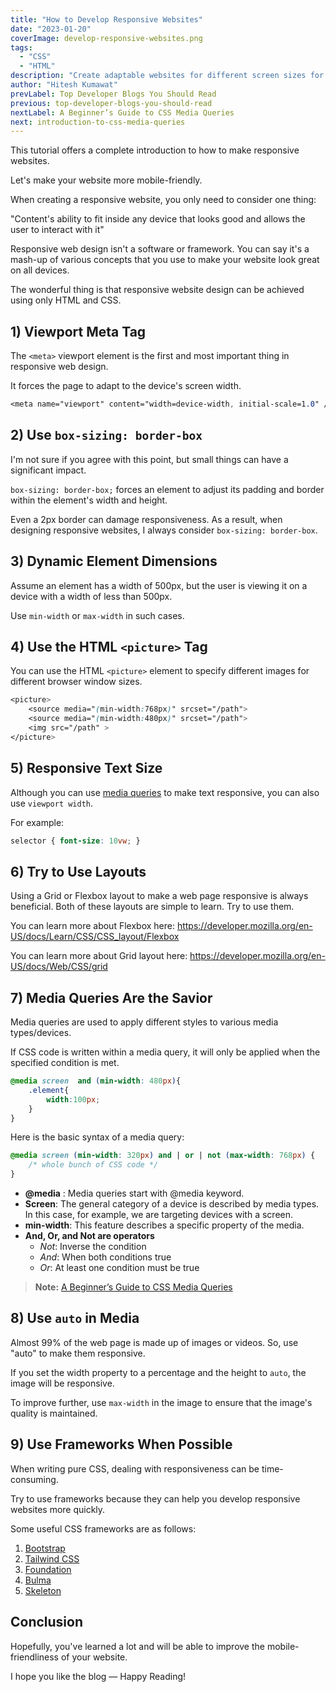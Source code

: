 ```yaml
---
title: "How to Develop Responsive Websites"
date: "2023-01-20"
coverImage: develop-responsive-websites.png
tags:
  - "CSS"
  - "HTML"
description: "Create adaptable websites for different screen sizes for optimal viewing using flexible grids, images, and CSS media queries, among others."
author: "Hitesh Kumawat"
prevLabel: Top Developer Blogs You Should Read
previous: top-developer-blogs-you-should-read
nextLabel: A Beginner’s Guide to CSS Media Queries
next: introduction-to-css-media-queries
---
```


This tutorial offers a complete introduction to how to make responsive websites.

Let's make your website more mobile-friendly.

When creating a responsive website, you only need to consider one thing:

"Content's ability to fit inside any device that looks good and allows the user to interact with it"

Responsive web design isn't a software or framework. You can say it's a mash-up of various concepts that you use to make your website look great on all devices.

The wonderful thing is that responsive website design can be achieved using only HTML and CSS.

## 1) Viewport Meta Tag
The `<meta>` viewport element is the first and most important thing in responsive web design.

It forces the page to adapt to the device's screen width.

```css
<meta name="viewport" content="width=device-width, initial-scale=1.0" />
```

## 2) Use `box-sizing: border-box`
I'm not sure if you agree with this point, but small things can have a significant impact.

`box-sizing: border-box;` forces an element to adjust its padding and border within the element's width and height.

Even a 2px border can damage responsiveness. As a result, when designing responsive websites, I always consider `box-sizing: border-box`.

## 3) Dynamic Element Dimensions
Assume an element has a width of 500px, but the user is viewing it on a device with a width of less than 500px.

Use `min-width` or `max-width` in such cases.

## 4) Use the HTML `<picture>` Tag
You can use the HTML `<picture>` element to specify different images for different browser window sizes.

```css
<picture>
    <source media="(min-width:768px)" srcset="/path">
    <source media="(min-width:480px)" srcset="/path">
    <img src="/path" >
</picture>
```

## 5) Responsive Text Size
Although you can use [media queries](https://compile7.org/decompile/introduction-to-css-media-queries/) to make text responsive, you can also use `viewport width`.

For example:

```css
selector { font-size: 10vw; }
```

## 6) Try to Use Layouts
Using a Grid or Flexbox layout to make a web page responsive is always beneficial. Both of these layouts are simple to learn. Try to use them.

You can learn more about Flexbox here: https://developer.mozilla.org/en-US/docs/Learn/CSS/CSS_layout/Flexbox

You can learn more about Grid layout here: https://developer.mozilla.org/en-US/docs/Web/CSS/grid

## 7) Media Queries Are the Savior
Media queries are used to apply different styles to various media types/devices.

If CSS code is written within a media query, it will only be applied when the specified condition is met.

```css
@media screen  and (min-width: 480px){
    .element{
        width:100px;
    }
}
```

Here is the basic syntax of a media query:

```css
@media screen (min-width: 320px) and | or | not (max-width: 768px) {
    /* whole bunch of CSS code */
}
```

- **@media** : Media queries start with @media keyword.
- **Screen**: The general category of a device is described by media types. In this case, for example, we are targeting devices with a screen.
- **min-width**: This feature describes a specific property of the media.
- **And, Or, and Not are operators**
	- *Not*: Inverse the condition
	- *And*: When both conditions true
	- *Or*: At least one condition must be true

> **Note:** [A Beginner’s Guide to CSS Media Queries](https://compile7.org/decompile/introduction-to-css-media-queries/)

## 8) Use `auto` in Media

Almost 99% of the web page is made up of images or videos. So, use "auto" to make them responsive.

If you set the width property to a percentage and the height to `auto`, the image will be responsive.

To improve further, use `max-width` in the image to ensure that the image's quality is maintained.

## 9) Use Frameworks When Possible
When writing pure CSS, dealing with responsiveness can be time-consuming.

Try to use frameworks because they can help you develop responsive websites more quickly.

Some useful CSS frameworks are as follows:
1. [Bootstrap](https://getbootstrap.com/)
2. [Tailwind CSS](https://tailwindcss.com/)
3. [Foundation](https://get.foundation/)
4. [Bulma](https://bulma.io/)
5. [Skeleton](http://getskeleton.com/)

## Conclusion
Hopefully, you've learned a lot and will be able to improve the mobile-friendliness of your website.

I hope you like the blog — Happy Reading!

